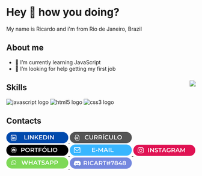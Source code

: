 <h1 align="left">Hey 👋 how you doing?</h1>
<p align="left">My name is Ricardo and i'm from Rio de Janeiro, Brazil</p>

###

<h2 align="left">About me</h2>

- 🌱 I’m currently learning JavaScript
- 🤔 I’m looking for help getting my first job

###



###

<img align="right" height="150" src="https://media2.giphy.com/media/bGgsc5mWoryfgKBx1u/giphy.gif?cid=ecf05e4754n1ohpjkw9ss7jrvishod6k0a5kjr622795ibu4&rid=giphy.gif&ct=g"  />

###

## Skills

<div align="left">
  <img src="https://cdn.jsdelivr.net/gh/devicons/devicon/icons/javascript/javascript-original.svg" height="30" width="42" alt="javascript logo"  />
  <img src="https://cdn.jsdelivr.net/gh/devicons/devicon/icons/html5/html5-original.svg" height="30" width="42" alt="html5 logo"  />
  <img src="https://cdn.jsdelivr.net/gh/devicons/devicon/icons/css3/css3-original.svg" height="30" width="42" alt="css3 logo"  />
</div>

###


<h2 align="left">Contacts</h2>
<div align="left">
<a href="https://www.linkedin.com/in/ricardo-gon/"> 
  <img src="./images/linkedin.png" alt="" />
</a>
<a href="https://drive.google.com/file/d/1aDS9Z2zoc98cCM60f5aE3cmLQvDRwPpa/view?usp=sharing"> 
  <img src="./images/curriculo.png" alt="" />
</a>
<a href="https://devricart.github.io/Mini-portfolio-pessoal/"> 
  <img src="./images/portfolio.png" alt="" />
</a>
<a href=""> 
  <img src="./images/email.png" alt="" />
</a>
<a href="https://www.instagram.com/devricart/"> 
  <img src="./images/instagram.png" alt="" />
</a>
<a href=""> 
  <img src="./images/zap.png" alt="" />
</a>
<a href=""> 
  <img src="./images/discord.png" alt="" />
</a>
</div>





